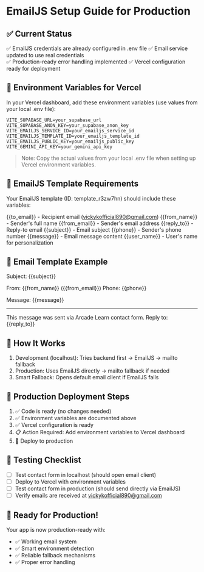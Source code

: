 # EmailJS Setup Guide for Production

## ✅ Current Status
✅ EmailJS credentials are already configured in .env file
✅ Email service updated to use real credentials  
✅ Production-ready error handling implemented
✅ Vercel configuration ready for deployment

## 🔑 Environment Variables for Vercel

In your Vercel dashboard, add these environment variables (use values from your local .env file):

```
VITE_SUPABASE_URL=your_supabase_url
VITE_SUPABASE_ANON_KEY=your_supabase_anon_key
VITE_EMAILJS_SERVICE_ID=your_emailjs_service_id
VITE_EMAILJS_TEMPLATE_ID=your_emailjs_template_id
VITE_EMAILJS_PUBLIC_KEY=your_emailjs_public_key
VITE_GEMINI_API_KEY=your_gemini_api_key
```

> Note: Copy the actual values from your local .env file when setting up Vercel environment variables.

## 📧 EmailJS Template Requirements

Your EmailJS template (ID: template_r3zw7hn) should include these variables:

{{to_email}} - Recipient email (vickykofficial890@gmail.com)
{{from_name}} - Sender's full name
{{from_email}} - Sender's email address
{{reply_to}} - Reply-to email
{{subject}} - Email subject
{{phone}} - Sender's phone number
{{message}} - Email message content
{{user_name}} - User's name for personalization

## 📝 Email Template Example

Subject: {{subject}}

From: {{from_name}} ({{from_email}})
Phone: {{phone}}

Message:
{{message}}

---
This message was sent via Arcade Learn contact form.
Reply to: {{reply_to}}

## 🧪 How It Works

1. Development (localhost): Tries backend first → EmailJS → mailto fallback
2. Production: Uses EmailJS directly → mailto fallback if needed
3. Smart Fallback: Opens default email client if EmailJS fails

## 🚀 Production Deployment Steps

1. ✅ Code is ready (no changes needed)
2. ✅ Environment variables are documented above
3. ✅ Vercel configuration is ready
4. 📋 Action Required: Add environment variables to Vercel dashboard
5. 🚀 Deploy to production

## 📱 Testing Checklist

- [ ] Test contact form in localhost (should open email client)
- [ ] Deploy to Vercel with environment variables
- [ ] Test contact form in production (should send directly via EmailJS)
- [ ] Verify emails are received at vickykofficial890@gmail.com

## 🔧 Ready for Production!

Your app is now production-ready with:
- ✅ Working email system
- ✅ Smart environment detection
- ✅ Reliable fallback mechanisms
- ✅ Proper error handling
